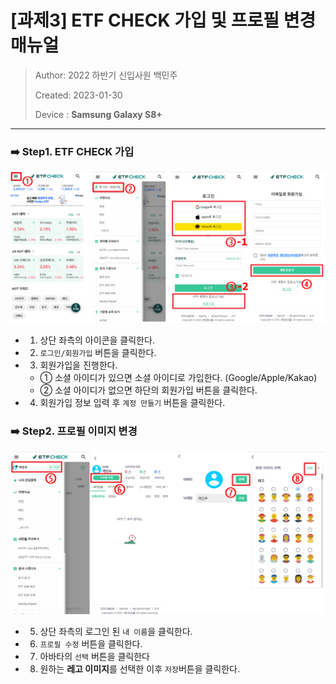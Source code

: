 # [과제3] ETF CHECK 가입 및 프로필 변경 매뉴얼

> Author: 2022 하반기 신입사원 백민주
> 
> Created: 2023-01-30
> 
> Device : **Samsung Galaxy S8+**
***

### ➡️ Step1. ETF CHECK 가입
![이미지](./매뉴얼1_백민주_230130.png)

 - 1. 상단 좌측의 아이콘을 클릭한다.
 - 2. `로그인/회원가입` 버튼을 클릭한다.
 - 3. 회원가입을 진행한다.
   - ① 소셜 아이디가 있으면 소셜 아이디로 가입한다. (Google/Apple/Kakao)
   - ② 소셜 아이디가 없으면 하단의 회원가입 버튼을 클릭한다.
 - 4. 회원가입 정보 입력 후 `계정 만들기` 버튼을 클릭한다.

### ➡️ Step2. 프로필 이미지 변경
![이미지](./매뉴얼2_백민주_230130.png)

 - 5. 상단 좌측의 로그인 된 `내 이름`을 클릭한다.
 - 6. `프로필 수정` 버튼을 클릭한다.
 - 7. 아바타의 `선택` 버튼을 클릭한다
 - 8. 원하는 **레고 이미지**를 선택한 이후 `저장`버튼을 클릭한다.
